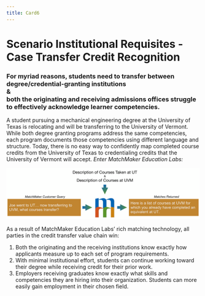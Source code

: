 ```yaml
---
title: Card6
---
```

# Scenario Institutional Requisites - Case Transfer Credit Recognition

### For myriad reasons, students need to transfer between degree/credential-granting institutions<br/>&<br/>both the originating and receiving admissions offices struggle to effectively acknowledge learner competencies.  

A student pursuing a mechanical engineering degree at the University of Texas is relocating and will be transferring to the University of Vermont. While both degree granting programs address the same competencies, each program documents those competencies using different language and structure. Today, there is no easy way to confidently map completed course credits from the University of Texas to credentialing credits that the University of Vermont will accept. *Enter MatchMaker Education Labs:*

![MatchMaker University Transfer Diagram](/mmassets/MM-Example-Transfer.svg)

As a result of MatchMaker Education Labs’ rich matching technology, all parties in the credit transfer value chain win:

1. Both the originating and the receiving institutions know exactly how applicants measure up to each set of program requirements.
2. With minimal institutional effort, students can continue working toward their degree while receiving credit for their prior work.
3. Employers receiving graduates know exactly what skills and competencies they are hiring into their organization. Students can more easily gain employment  in their chosen field.


